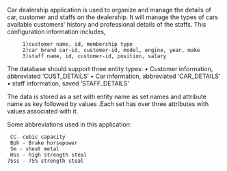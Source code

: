 Car dealership application is used to organize and manage the details of car, customer and staffs on the dealership. It will manage the types of cars available customers' history and professional details of the staffs.
This configuration information includes,

         1)customer name, id, membership type
         2)car brand car-id, customer-id, model, engine, year, make
         3)staff name, id, customer-id, position, salary

The database should support three entity types:
• Customer information, abbreviated ‘CUST_DETAILS’
• Car information, abbreviated ‘CAR_DETAILS’
• staff information, saved ‘STAFF_DETAILS’

The data is stored as a set with entity name as set names and attribute name as key followed by values .Each set has over three attributes with values associated with it.

Some abbreviations used in this application:
    
     CC- cubic capacity
     Bph - Brake horsepower
     Sm - sheat metal
     Hss - high strength steal
    75ss - 75% strength steal 
